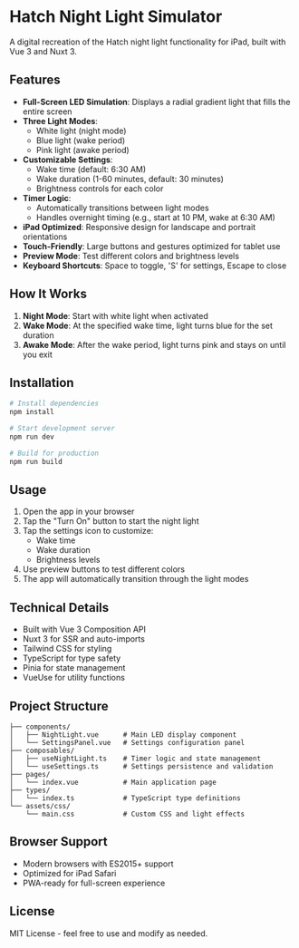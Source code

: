 # Hatch Night Light Simulator

A digital recreation of the Hatch night light functionality for iPad, built with Vue 3 and Nuxt 3.

## Features

- **Full-Screen LED Simulation**: Displays a radial gradient light that fills the entire screen
- **Three Light Modes**: 
  - White light (night mode)
  - Blue light (wake period)
  - Pink light (awake period)
- **Customizable Settings**:
  - Wake time (default: 6:30 AM)
  - Wake duration (1-60 minutes, default: 30 minutes)
  - Brightness controls for each color
- **Timer Logic**: 
  - Automatically transitions between light modes
  - Handles overnight timing (e.g., start at 10 PM, wake at 6:30 AM)
- **iPad Optimized**: Responsive design for landscape and portrait orientations
- **Touch-Friendly**: Large buttons and gestures optimized for tablet use
- **Preview Mode**: Test different colors and brightness levels
- **Keyboard Shortcuts**: Space to toggle, 'S' for settings, Escape to close

## How It Works

1. **Night Mode**: Start with white light when activated
2. **Wake Mode**: At the specified wake time, light turns blue for the set duration
3. **Awake Mode**: After the wake period, light turns pink and stays on until you exit

## Installation

```bash
# Install dependencies
npm install

# Start development server
npm run dev

# Build for production
npm run build
```

## Usage

1. Open the app in your browser
2. Tap the "Turn On" button to start the night light
3. Tap the settings icon to customize:
   - Wake time
   - Wake duration
   - Brightness levels
4. Use preview buttons to test different colors
5. The app will automatically transition through the light modes

## Technical Details

- Built with Vue 3 Composition API
- Nuxt 3 for SSR and auto-imports
- Tailwind CSS for styling
- TypeScript for type safety
- Pinia for state management
- VueUse for utility functions

## Project Structure

```
├── components/
│   ├── NightLight.vue      # Main LED display component
│   └── SettingsPanel.vue   # Settings configuration panel
├── composables/
│   ├── useNightLight.ts    # Timer logic and state management
│   └── useSettings.ts      # Settings persistence and validation
├── pages/
│   └── index.vue           # Main application page
├── types/
│   └── index.ts            # TypeScript type definitions
└── assets/css/
    └── main.css            # Custom CSS and light effects
```

## Browser Support

- Modern browsers with ES2015+ support
- Optimized for iPad Safari
- PWA-ready for full-screen experience

## License

MIT License - feel free to use and modify as needed. 